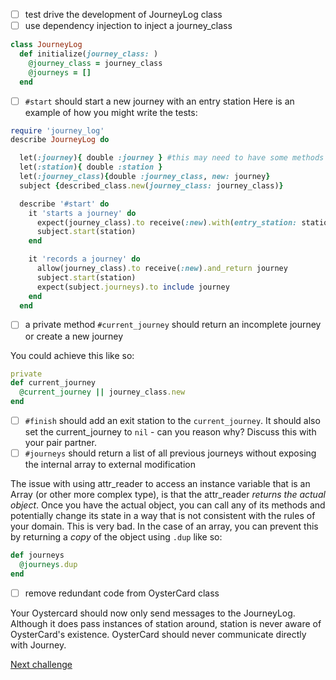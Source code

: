 - [ ] test drive the development of JourneyLog class
- [ ] use dependency injection to inject a journey_class
```ruby
class JourneyLog
  def initialize(journey_class: )
    @journey_class = journey_class
    @journeys = []
  end
```
- [ ] `#start` should start a new journey with an entry station
Here is an example of how you might write the tests:

```ruby
require 'journey_log'
describe JourneyLog do

  let(:journey){ double :journey } #this may need to have some methods
  let(:station){ double :station }
  let(:journey_class){double :journey_class, new: journey}
  subject {described_class.new(journey_class: journey_class)}

  describe '#start' do
    it 'starts a journey' do
      expect(journey_class).to receive(:new).with(entry_station: station)
      subject.start(station)
    end

    it 'records a journey' do
      allow(journey_class).to receive(:new).and_return journey
      subject.start(station)
      expect(subject.journeys).to include journey
    end
  end
  ```

- [ ] a private method `#current_journey` should return an incomplete journey or create a new journey

You could achieve this like so:

```ruby
private
def current_journey
  @current_journey || journey_class.new
end
```

- [ ] `#finish` should add an exit station to the `current_journey`.  It should also set the current_journey to `nil` - can you reason why?  Discuss this with your pair partner.
- [ ] `#journeys` should return a list of all previous journeys without exposing the internal array to external modification

The issue with using attr_reader to access an instance variable that is an Array (or other more complex type), is that the attr_reader _returns the actual object_.  Once you have the actual object, you can call any of its methods and potentially change its state in a way that is not consistent with the rules of your domain.  This is very bad.  In the case of an array, you can prevent this by returning a _copy_ of the object using `.dup` like so:
```ruby
def journeys
  @journeys.dup
end
```

- [ ] remove redundant code from OysterCard class

Your Oystercard should now only send messages to the JourneyLog. Although it does pass instances of station around, station is never aware of OysterCard's existence. OysterCard should never communicate directly with Journey.

[Next challenge](../16_fare_for_zones.md)
